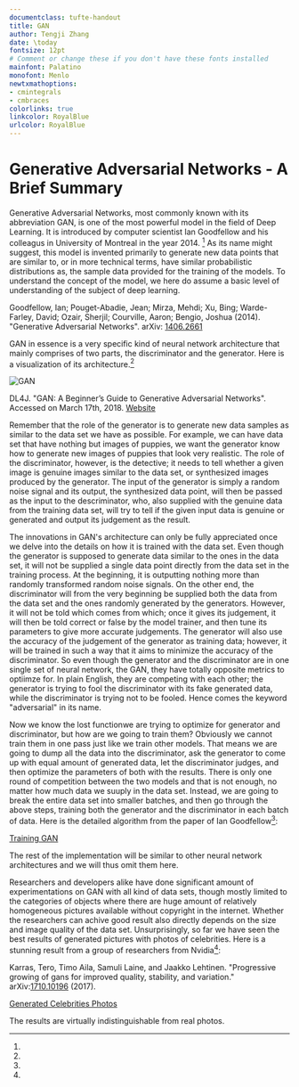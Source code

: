 ```yaml
---
documentclass: tufte-handout
title: GAN
author: Tengji Zhang
date: \today
fontsize: 12pt
# Comment or change these if you don't have these fonts installed
mainfont: Palatino
monofont: Menlo
newtxmathoptions:
- cmintegrals
- cmbraces
colorlinks: true
linkcolor: RoyalBlue
urlcolor: RoyalBlue
---
```


# Generative Adversarial Networks - A Brief Summary

Generative Adversarial Networks, most commonly known with its abbreviation
GAN, is one of the most powerful model in the field of Deep Learning. It is
introduced by computer scientist Ian Goodfellow and his colleagus in
University of Montreal in the year 2014. [^1] As its name might suggest,
this model is invented primarily to generate new data points that are similar
to, or in more technical terms, have similar probabilistic distributions as,
the sample data provided for the training of the models. To understand the
concept of the model, we here do assume a basic level of understanding of the
subject of deep learning.

[^1]:
  Goodfellow, Ian; Pouget-Abadie, Jean; Mirza, Mehdi; Xu, Bing; Warde-Farley, 
  David; Ozair, Sherjil; Courville, Aaron; Bengio, Joshua (2014). 
  "Generative Adversarial Networks". arXiv: 
  [1406.2661](https://arxiv.org/abs/1406.2661)


GAN in essence is a very specific kind of neural network architecture that
mainly comprises of two parts, the discriminator and the generator. Here is
a visualization of its architecture.[^2]

![GAN](https://deeplearning4j.org/img/GANs.png)

[^2]:
  DL4J. "GAN: A Beginner’s Guide to Generative Adversarial Networks". Accessed
  on March 17th, 2018. 
  [Website](https://deeplearning4j.org/generative-adversarial-network)

Remember
that the role of the generator is to generate new data samples as similar to
the data set we have as possible. For example, we can have data set that have
nothing but images of puppies, we want the generator know how to generate new
images of puppies that look very realistic. The role of the discriminator,
however, is the detective; it needs to tell whether a given image is genuine
images similar to the data set, or synthesized images produced by the generator.
The input of the generator is simply a random noise signal and its output, the
synthesized data point, will then be passed as the input to the descriminator,
who, also supplied with the genuine data from the training data set, will try
to tell if the given input data is genuine or generated and output its
judgement as the result.

The innovations in GAN's architecture can only be fully appreciated once we
delve into the details on how it is trained with the data set. Even though the
generator is supposed to generate data similar to the ones in the data set, it
will not be supplied a single data point directly from the data set in the
training process. At the beginning, it is outputting nothing more than randomly
transformed random noise signals. On the other end, the discriminator will
from the very beginning be supplied both the data from the data set and the
ones randomly generated by the generators. However, it will not be told which
comes from which; once it gives its judgement, it will then be told correct or
false by the model trainer, and then tune its parameters to give more accurate
judgements. The generator will also use the accuracy of the judgement of the
generator as training data; however, it will be trained in such a way that
it aims to minimize the accuracy of the discriminator. So even though the
generator and the discriminator are in one single set of neural network, the
GAN, they have totally opposite metrics to optiimze for. In plain English, they
are competing with each other; the generator is trying to fool the
discriminator with its fake generated data, while the discriminator is trying
not to be fooled. Hence comes the keyword "adversarial" in its name.

Now we know the lost functionwe are trying to optimize for generator and 
discriminator, but how are we going to train them? Obviously we cannot train 
them in one pass just like we train other models. That means we are going to
dump all the data into the discriminator, ask the generator to come up with 
equal amount of generated data, let the discriminator judges, and then optimize 
the parameters of both with the results. There is only one round of competition 
between the two models and that is not enough, no matter how much data we suuply 
in the data set. Instead, we are going to break the entire data set into smaller
batches, and then go through the above steps, training both the generator
and the discriminator in each batch of data. Here is the detailed algorithm
from the paper of Ian Goodfellow[^1]:

[Training GAN](/Users/georgezhang/pandoc-starter/tufte-handout/src/Training_Algorithm.png)

The rest of the implementation will be similar to other neural network
architectures and we will thus omit them here.

Researchers and developers alike have done significant amount of experimentations
on GAN with all kind of data sets, though mostly limited to the categories of
objects where there are huge amount of relatively homogeneous pictures available
without copyright in the internet. Whether the researchers can achive good result
also directly depends on the size and image quality of the data set.
Unsurprisingly, so far we have seen the best results of generated pictures with
photos of celebrities. Here is a stunning result from a group of researchers from
Nvidia[^3]:

[^3]:
  Karras, Tero, Timo Aila, Samuli Laine, and Jaakko Lehtinen. "Progressive growing
  of gans for improved quality, stability, and variation." 
  arXiv:[1710.10196](http://research.nvidia.com/sites/default/files/pubs/2017-10_Progressive-Growing-of/karras2018iclr-paper.pdf)
  (2017).

[Generated Celebrities Photos](/Users/georgezhang/pandoc-starter/tufte-handout/src/result.png)

The results are virtually indistinguishable from real photos.

